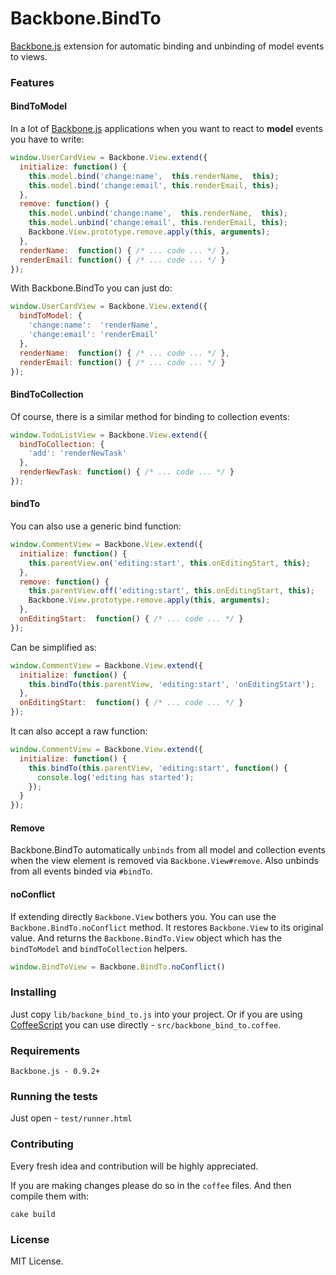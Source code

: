 Backbone.BindTo
===============

[Backbone.js](http://documentcloud.github.com/backbone/) extension for automatic binding and unbinding of model events to views.

### Features

#### BindToModel

In a lot of [Backbone.js](http://documentcloud.github.com/backbone/) applications when you want to react to __model__ events you have to write:

```javascript
window.UserCardView = Backbone.View.extend({
  initialize: function() {
    this.model.bind('change:name',  this.renderName,  this);
    this.model.bind('change:email', this.renderEmail, this);
  },
  remove: function() {
    this.model.unbind('change:name',  this.renderName,  this);
    this.model.unbind('change:email', this.renderEmail, this);
    Backbone.View.prototype.remove.apply(this, arguments);
  },
  renderName:  function() { /* ... code ... */ },
  renderEmail: function() { /* ... code ... */ }
});
```

With Backbone.BindTo you can just do:

```javascript
window.UserCardView = Backbone.View.extend({
  bindToModel: {
    'change:name':  'renderName',
    'change:email': 'renderEmail'
  },
  renderName:  function() { /* ... code ... */ },
  renderEmail: function() { /* ... code ... */ }
});
```

#### BindToCollection

Of course, there is a similar method for binding to collection events:

```javascript
window.TodoListView = Backbone.View.extend({
  bindToCollection: {
    'add': 'renderNewTask'
  },
  renderNewTask: function() { /* ... code ... */ }
});
```

#### bindTo

You can also use a generic bind function:

```javascript
window.CommentView = Backbone.View.extend({
  initialize: function() {
    this.parentView.on('editing:start', this.onEditingStart, this);
  },
  remove: function() {
    this.parentView.off('editing:start', this.onEditingStart, this);
    Backbone.View.prototype.remove.apply(this, arguments);
  },
  onEditingStart:  function() { /* ... code ... */ }
});
```

Can be simplified as:

```javascript
window.CommentView = Backbone.View.extend({
  initialize: function() {
    this.bindTo(this.parentView, 'editing:start', 'onEditingStart');
  },
  onEditingStart:  function() { /* ... code ... */ }
});
```

It can also accept a raw function:

```javascript
window.CommentView = Backbone.View.extend({
  initialize: function() {
    this.bindTo(this.parentView, 'editing:start', function() {
      console.log('editing has started');
    });
  }
});
```

#### Remove

Backbone.BindTo automatically ```unbinds``` from all model and collection events when the view element is removed via ```Backbone.View#remove```. Also unbinds from all events binded via ```#bindTo```.

#### noConflict

If extending directly ```Backbone.View``` bothers you. You can use the ```Backbone.BindTo.noConflict``` method. It  restores ```Backbone.View``` to its original value. And returns the ```Backbone.BindTo.View``` object which has the ```bindToModel``` and ```bindToCollection``` helpers.

```javascript
window.BindToView = Backbone.BindTo.noConflict()
```

### Installing

Just copy ```lib/backone_bind_to.js``` into your project. Or if you are using [CoffeeScript](http://http://coffeescript.org/) you can use directly - ```src/backbone_bind_to.coffee```.

### Requirements

```
Backbone.js - 0.9.2+
```

### Running the tests

Just open - ```test/runner.html```

### Contributing

Every fresh idea and contribution will be highly appreciated.

If you are making changes please do so in the ```coffee``` files. And then compile them with:

```
cake build
```

### License

MIT License.

